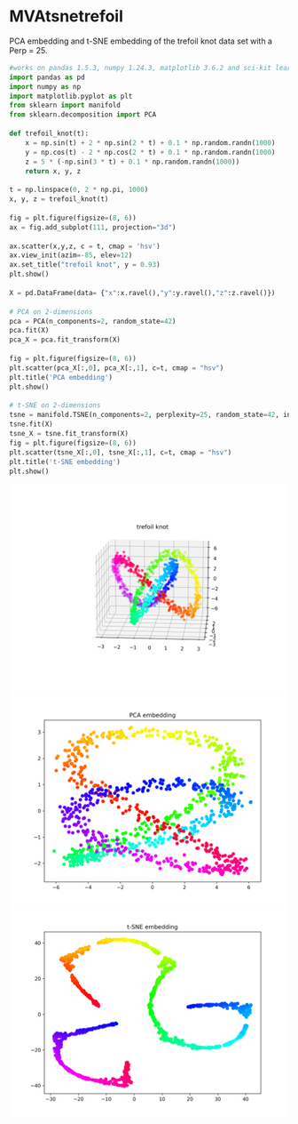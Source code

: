 # MVAtsnetrefoil
PCA embedding and t-SNE embedding of the trefoil knot data set with a
Perp = 25.

```python
#works on pandas 1.5.3, numpy 1.24.3, matplotlib 3.6.2 and sci-kit learn 1.2.2 
import pandas as pd
import numpy as np
import matplotlib.pyplot as plt
from sklearn import manifold
from sklearn.decomposition import PCA

def trefoil_knot(t):
    x = np.sin(t) + 2 * np.sin(2 * t) + 0.1 * np.random.randn(1000)
    y = np.cos(t) - 2 * np.cos(2 * t) + 0.1 * np.random.randn(1000)
    z = 5 * (-np.sin(3 * t) + 0.1 * np.random.randn(1000))
    return x, y, z

t = np.linspace(0, 2 * np.pi, 1000)
x, y, z = trefoil_knot(t)

fig = plt.figure(figsize=(8, 6))
ax = fig.add_subplot(111, projection="3d")

ax.scatter(x,y,z, c = t, cmap = 'hsv')
ax.view_init(azim=-85, elev=12)
ax.set_title("trefoil knot", y = 0.93)
plt.show()

X = pd.DataFrame(data= {"x":x.ravel(),"y":y.ravel(),"z":z.ravel()})

# PCA on 2-dimensions
pca = PCA(n_components=2, random_state=42)
pca.fit(X)
pca_X = pca.fit_transform(X)

fig = plt.figure(figsize=(8, 6))
plt.scatter(pca_X[:,0], pca_X[:,1], c=t, cmap = "hsv")
plt.title('PCA embedding')
plt.show()

# t-SNE on 2-dimensions
tsne = manifold.TSNE(n_components=2, perplexity=25, random_state=42, init='random', learning_rate=200)
tsne.fit(X)
tsne_X = tsne.fit_transform(X)
fig = plt.figure(figsize=(8, 6))
plt.scatter(tsne_X[:,0], tsne_X[:,1], c=t, cmap = "hsv")
plt.title('t-SNE embedding')
plt.show()
```
![MVAtsnetrefoil](MVAtsnetrefoil-1_python.png)
![MVAtsnetrefoil](MVAtsnetrefoil-2_python.png)
![MVAtsnetrefoil](MVAtsnetrefoil-3_python.png)
